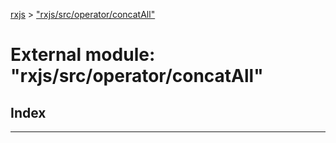 [rxjs](../README.md) > ["rxjs/src/operator/concatAll"](../modules/_rxjs_src_operator_concatall_.md)

# External module: "rxjs/src/operator/concatAll"

## Index

---

